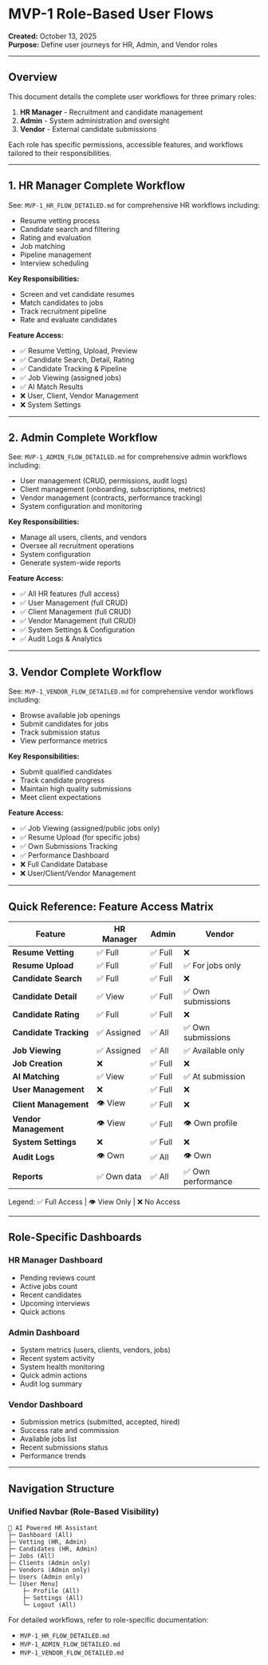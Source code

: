 # MVP-1 Role-Based User Flows
**Created:** October 13, 2025  
**Purpose:** Define user journeys for HR, Admin, and Vendor roles

---

## Overview

This document details the complete user workflows for three primary roles:
1. **HR Manager** - Recruitment and candidate management
2. **Admin** - System administration and oversight
3. **Vendor** - External candidate submissions

Each role has specific permissions, accessible features, and workflows tailored to their responsibilities.

---

## 1. HR Manager Complete Workflow

See: `MVP-1_HR_FLOW_DETAILED.md` for comprehensive HR workflows including:
- Resume vetting process
- Candidate search and filtering
- Rating and evaluation
- Job matching
- Pipeline management
- Interview scheduling

**Key Responsibilities:**
- Screen and vet candidate resumes
- Match candidates to jobs
- Track recruitment pipeline
- Rate and evaluate candidates

**Feature Access:**
- ✅ Resume Vetting, Upload, Preview
- ✅ Candidate Search, Detail, Rating
- ✅ Candidate Tracking & Pipeline
- ✅ Job Viewing (assigned jobs)
- ✅ AI Match Results
- ❌ User, Client, Vendor Management
- ❌ System Settings

---

## 2. Admin Complete Workflow

See: `MVP-1_ADMIN_FLOW_DETAILED.md` for comprehensive admin workflows including:
- User management (CRUD, permissions, audit logs)
- Client management (onboarding, subscriptions, metrics)
- Vendor management (contracts, performance tracking)
- System configuration and monitoring

**Key Responsibilities:**
- Manage all users, clients, and vendors
- Oversee all recruitment operations
- System configuration
- Generate system-wide reports

**Feature Access:**
- ✅ All HR features (full access)
- ✅ User Management (full CRUD)
- ✅ Client Management (full CRUD)
- ✅ Vendor Management (full CRUD)
- ✅ System Settings & Configuration
- ✅ Audit Logs & Analytics

---

## 3. Vendor Complete Workflow

See: `MVP-1_VENDOR_FLOW_DETAILED.md` for comprehensive vendor workflows including:
- Browse available job openings
- Submit candidates for jobs
- Track submission status
- View performance metrics

**Key Responsibilities:**
- Submit qualified candidates
- Track candidate progress
- Maintain high quality submissions
- Meet client expectations

**Feature Access:**
- ✅ Job Viewing (assigned/public jobs only)
- ✅ Resume Upload (for specific jobs)
- ✅ Own Submissions Tracking
- ✅ Performance Dashboard
- ❌ Full Candidate Database
- ❌ User/Client/Vendor Management

---

## Quick Reference: Feature Access Matrix

| Feature | HR Manager | Admin | Vendor |
|---------|-----------|-------|--------|
| **Resume Vetting** | ✅ Full | ✅ Full | ❌ |
| **Resume Upload** | ✅ Full | ✅ Full | ✅ For jobs only |
| **Candidate Search** | ✅ Full | ✅ Full | ❌ |
| **Candidate Detail** | ✅ View | ✅ Full | ✅ Own submissions |
| **Candidate Rating** | ✅ Full | ✅ Full | ❌ |
| **Candidate Tracking** | ✅ Assigned | ✅ All | ✅ Own submissions |
| **Job Viewing** | ✅ Assigned | ✅ All | ✅ Available only |
| **Job Creation** | ❌ | ✅ Full | ❌ |
| **AI Matching** | ✅ View | ✅ Full | ✅ At submission |
| **User Management** | ❌ | ✅ Full | ❌ |
| **Client Management** | 👁️ View | ✅ Full | ❌ |
| **Vendor Management** | 👁️ View | ✅ Full | 👁️ Own profile |
| **System Settings** | ❌ | ✅ Full | ❌ |
| **Audit Logs** | 👁️ Own | ✅ All | 👁️ Own |
| **Reports** | ✅ Own data | ✅ All | ✅ Own performance |

Legend: ✅ Full Access | 👁️ View Only | ❌ No Access

---

## Role-Specific Dashboards

### HR Manager Dashboard
- Pending reviews count
- Active jobs count
- Recent candidates
- Upcoming interviews
- Quick actions

### Admin Dashboard  
- System metrics (users, clients, vendors, jobs)
- Recent system activity
- System health monitoring
- Quick admin actions
- Audit log summary

### Vendor Dashboard
- Submission metrics (submitted, accepted, hired)
- Success rate and commission
- Available jobs list
- Recent submissions status
- Performance trends

---

## Navigation Structure

### Unified Navbar (Role-Based Visibility)

```
🤖 AI Powered HR Assistant
├─ Dashboard (All)
├─ Vetting (HR, Admin)
├─ Candidates (HR, Admin)
├─ Jobs (All)
├─ Clients (Admin only)
├─ Vendors (Admin only)
├─ Users (Admin only)
└─ [User Menu]
    ├─ Profile (All)
    ├─ Settings (All)
    └─ Logout (All)
```

For detailed workflows, refer to role-specific documentation:
- `MVP-1_HR_FLOW_DETAILED.md`
- `MVP-1_ADMIN_FLOW_DETAILED.md`
- `MVP-1_VENDOR_FLOW_DETAILED.md`
